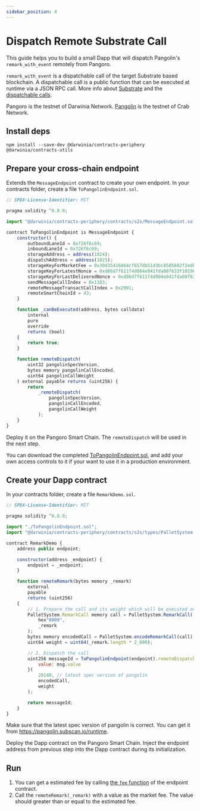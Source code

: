 ```yaml
---
sidebar_position: 4
---
```


# Dispatch Remote Substrate Call

This guide helps you to build a small Dapp that will dispatch Pangolin's `remark_with_event` remotely from Pangoro.

`remark_with_event` is a dispatchable call of the target Substrate based blockchain. A dispatchable call is a public function that can be executed at runtime via a JSON RPC call. More info about [Substrate](https://substrate.io/) and the [dispatchable calls](https://docs.substrate.io/reference/glossary/#dispatch).

Pangoro is the testnet of Darwinia Network. [Pangolin](https://docs.crab.network/evm-compatible-crab-smart-chain/get-started/darwinia-pangolin) is the testnet of Crab Network. 

## Install deps

`npm install --save-dev @darwinia/contracts-periphery @darwinia/contracts-utils`

## Prepare your cross-chain endpoint

Extends the `MessageEndpoint` contract to create your own endpoint. In your contracts folder, create a file `ToPangolinEndpoint.sol`.

```javascript
// SPDX-License-Identifier: MIT

pragma solidity ^0.8.9;

import "@darwinia/contracts-periphery/contracts/s2s/MessageEndpoint.sol";

contract ToPangolinEndpoint is MessageEndpoint {
    constructor() {
        outboundLaneId = 0x726f6c69;
        inboundLaneId = 0x726f6c69;
        storageAddress = address(1024);
        dispatchAddress = address(1025);
        storageKeyForMarketFee = 0x30d35416864cf657db51d3bc8505602f2edb70953213f33a6ef6b8a5e3ffcab2;
        storageKeyForLatestNonce = 0xd86d7f611f4d004e041fda08f633f10196c246acb9b55077390e3ca723a0ca1f;
        storageKeyForLastDeliveredNonce = 0xd86d7f611f4d004e041fda08f633f101e5f83cf83f2127eb47afdc35d6e43fab;
        sendMessageCallIndex = 0x1103;
        remoteMessageTransactCallIndex = 0x2901;
        remoteSmartChainId = 43;
    }

    function _canBeExecuted(address, bytes calldata)
        internal
        pure
        override
        returns (bool)
    {
        return true;
    }

    function remoteDispatch(
        uint32 pangolinSpecVersion,
        bytes memory pangolinCallEncoded,
        uint64 pangolinCallWeight
    ) external payable returns (uint256) {
        return
            _remoteDispatch(
                pangolinSpecVersion,
                pangolinCallEncoded,
                pangolinCallWeight
            );
    }
}
```

Deploy it on the Pangoro Smart Chain. The `remoteDispatch` will be used in the next step.

You can download the completed [ToPangolinEndpoint.sol](https://raw.githubusercontent.com/darwinia-network/darwinia-messages-sol/master/contracts/periphery/contracts/s2s/examples/ToPangolinEndpoint.sol), and add your own access controls to it if your want to use it in a production environment.

## Create your Dapp contract

In your contracts folder, create a file `RemarkDemo.sol`.

```javascript
// SPDX-License-Identifier: MIT

pragma solidity ^0.8.9;

import "./ToPangolinEndpoint.sol";
import "@darwinia/contracts-periphery/contracts/s2s/types/PalletSystem.sol";

contract RemarkDemo {
    address public endpoint;

    constructor(address _endpoint) {
        endpoint = _endpoint;
    }

    function remoteRemark(bytes memory _remark)
        external
        payable
        returns (uint256)
    {
        // 1. Prepare the call and its weight which will be executed on the target chain
        PalletSystem.RemarkCall memory call = PalletSystem.RemarkCall(
            hex"0009",
            _remark
        );
        bytes memory encodedCall = PalletSystem.encodeRemarkCall(call);
        uint64 weight = uint64(_remark.length * 2_000);

        // 2. Dispatch the call
        uint256 messageId = ToPangolinEndpoint(endpoint).remoteDispatch{
            value: msg.value
        }(
            28140, // latest spec version of pangolin
            encodedCall,
            weight
        );

        return messageId;
    }
}
```

Make sure that the latest spec version of pangolin is correct. You can get it from https://pangolin.subscan.io/runtime.

Deploy the Dapp contract on the Pangoro Smart Chain. Inject the endpoint address from previous step into the Dapp contract during its initialization.

## Run

1. You can get a estimated fee by calling [the `fee` function](../api-reference) of the endpoint contract.
2. Call the `remoteRemark(_remark)` with a value as the market fee. The value should greater than or equal to the estimated fee.
